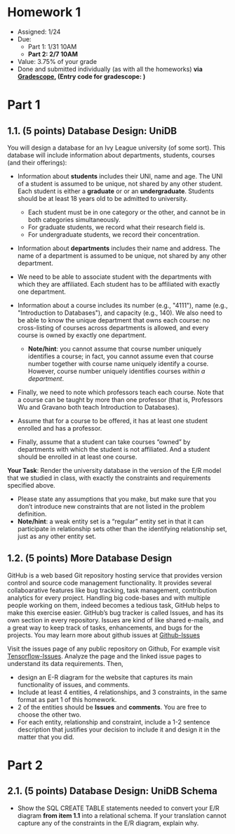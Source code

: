 # Homework 1

* Assigned: 1/24
* Due:
    * Part 1: 1/31 10AM
    * **Part 2: 2/7 10AM**
* Value: 3.75% of your grade
* Done and submitted individually (as with all the homeworks) **via [Gradescope](https://www.gradescope.com),  (Entry code for gradescope: )**

# Part 1

## 1.1. (5 points) Database Design: UniDB


You will design a database for an Ivy League university (of some sort). 
This database will include information about departments, students, courses (and their offerings):

* Information about **students** includes their UNI, name and age. The UNI of a student is assumed to be unique, not shared by any other student. Each student is either a **graduate** or or an **undergraduate**. Students should be at least 18 years old to be admitted to university.

  * Each student must be in one category or the other, and cannot be in both categories simultaneously.
  * For graduate students, we record what their research field is. 
  * For undergraduate students, we record their concentration.

* Information about **departments** includes their name and address. The name of a department
  is assumed to be unique, not shared by any other department.

* We need to be able to associate student with the departments with which they
  are affiliated. Each student has to be affiliated with exactly one department.

* Information about a course includes its number (e.g., "4111"), name (e.g.,
  "Introduction to Databases"), and capacity (e.g., 140). 
  We also need to be able to know the unique department that owns each course: 
  no cross-listing of courses across departments is allowed, and every course is 
  owned by exactly one department. 

  * **Note/hint**: you cannot assume that course number uniquely identifies a course; in fact, you
    cannot assume even that course number together with course name uniquely
    identify a course. However, course number uniquely identifies courses *within a
    department*.

* Finally, we need to note which professors teach each course. Note that a course can be taught by more than one professor (that is, Professors Wu and Gravano both teach Introduction to Databases).

* Assume that for a course to be offered, it has at least one student enrolled and has a professor. 

* Finally, assume that a student can take courses “owned” by departments with which the student is not affiliated. And a student should be enrolled in at least one course.

**Your Task**: Render the university database in the version of the
E/R model that we studied in class, with exactly the constraints and requirements
specified above. 

* Please state any assumptions that you make, but make sure that
  you don’t introduce new constraints that are not listed in the problem definition.
* **Note/hint**: a weak entity set is a “regular” entity set in that it can
  participate in relationship sets other than the identifying relationship set, just as any
  other entity set.


## 1.2. (5 points) More Database Design

GitHub is a web based Git repository hosting service that provides version control and source code management functionality. It provides several collaboarative features like bug tracking, task management, contribution analytics for every project. Handling big code-bases and with multiple people working on them, indeed becomes a tedious task, GitHub helps to make this exercise easier. GitHub’s bug tracker is called Issues, and has its own section in every repository. Issues are kind of like shared e-mails, and a great way to keep track of tasks, enhancements, and bugs for the projects. You may learn more about github issues at [Github-Issues](https://guides.github.com/features/issues/) 

Visit the issues page of any public repository on Github, For example visit [Tensorflow-Issues](https://github.com/tensorflow/tensorflow/issues). Analyze the page and the linked issue pages to understand its data requirements. 
Then, 
* design an E-R diagram for the website that captures its main functionality of issues, and comments.
* Include at least 4 entities, 4 relationships, and 3 constraints, in the same format as part 1 of this homework.
* 2 of the entities should be **Issues** and **comments**.  You are free to choose the other two.
* For each entity, relationship and constraint, include a 1-2 sentence description that justifies your decision to include it and design it in the matter that you did.


# Part 2

## 2.1. (5 points) Database Design: UniDB Schema

* Show the SQL CREATE TABLE statements needed to convert your E/R diagram **from item 1.1** into a relational schema. If your translation cannot capture any of the constraints in the E/R diagram, explain why.
